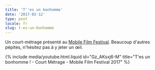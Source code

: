```yaml
---
title: 'T''es un bonhomme'
date: '2017-02-12'
type: post
locale: fr
slug: t-es-un-bonhomme
---
```


Un court-métrage présenté au [Mobile Film Festival](http://www.mobilefilmfestival.fr/). Beaucoup d'autres pépites, n'hésitez pas à y jeter un œil.

<!-- more -->

{% include media/youtube.html.liquid id="Gz_AKsxj6-M" title="T'es un bonhomme ! - Court Métrage - Mobile Film Festival 2017" %}
